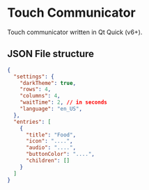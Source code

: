 # Touch Communicator

Touch communicator written in Qt Quick (v6+).

## JSON File structure

```json
{
  "settings": {
    "darkTheme": true,
    "rows": 4,
    "columns": 4,
    "waitTime": 2, // in seconds
    "language": "en_US",
  },
  "entries": [
    {
      "title": "Food",
      "icon": "....",
      "audio": "....",
      "buttonColor": "....",
      "children": []
    }
  ]
}
```
